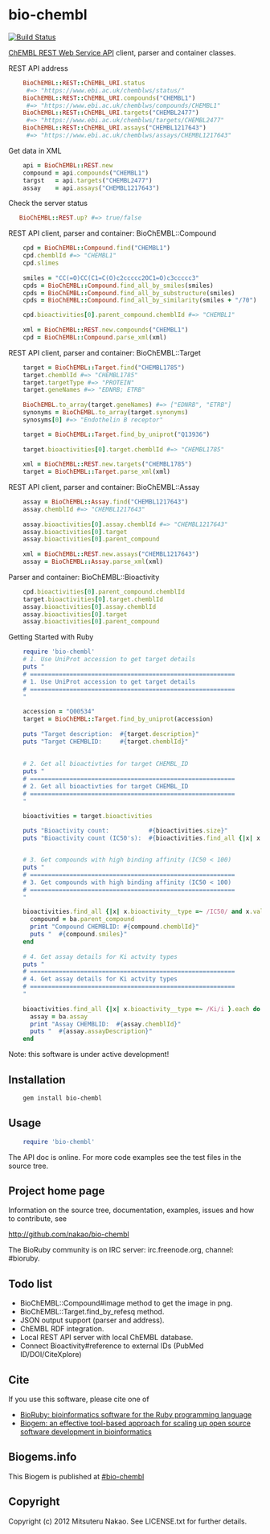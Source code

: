 # bio-chembl

[![Build Status](https://secure.travis-ci.org/nakao/bioruby-chembl.png)](http://travis-ci.org/nakao/bioruby-chembl)

[ChEMBL REST Web Service API](https://www.ebi.ac.uk/chembldb/ws) client, parser and container classes. 

REST API address

```ruby
    BioChEMBL::REST::ChEMBL_URI.status
     #=> "https://www.ebi.ac.uk/chemblws/status/" 
    BioChEMBL::REST::ChEMBL_URI.compounds("CHEMBL1") 
     #=> "https://www.ebi.ac.uk/chemblws/compounds/CHEMBL1"
    BioChEMBL::REST::ChEMBL_URI.targets("CHEMBL2477") 
     #=> "https://www.ebi.ac.uk/chemblws/targets/CHEMBL2477"
    BioChEMBL::REST::ChEMBL_URI.assays("CHEMBL1217643") 
     #=> "https://www.ebi.ac.uk/chemblws/assays/CHEMBL1217643"
```

Get data in XML
```ruby     
    api = BioChEMBL::REST.new
    compound = api.compounds("CHEMBL1")
    targst   = api.targets("CHEMBL2477")
    assay    = api.assays("CHEMBL1217643")
```
Check the server status
```ruby
   BioChEMBL::REST.up? #=> true/false
```   
REST API client, parser and container: BioChEMBL::Compound
```ruby
    cpd = BioChEMBL::Compound.find("CHEMBL1")
    cpd.chemblId #=> "CHEMBL1"
    cpd.slimes
   
    smiles = "CC(=O)CC(C1=C(O)c2ccccc2OC1=O)c3ccccc3"
    cpds = BioChEMBL::Compound.find_all_by_smiles(smiles)
    cpds = BioChEMBL::Compound.find_all_by_substructure(smiles)
    cpds = BioChEMBL::Compound.find_all_by_similarity(smiles + "/70")

    cpd.bioactivities[0].parent_compound.chemblId #=> "CHEMBL1"
    
    xml = BioChEMBL::REST.new.compounds("CHEMBL1") 
    cpd = BioChEMBL::Compound.parse_xml(xml)
```
REST API client, parser and container: BioChEMBL::Target
```ruby       
    target = BioChEMBL::Target.find("CHEMBL1785")
    target.chemblId #=> "CHEMBL1785"
    target.targetType #=> "PROTEIN"
    target.geneNames #=> "EDNRB; ETRB"
    
    BioChEMBL.to_array(target.geneNames) #=> ["EDNRB", "ETRB"]
    synonyms = BioChEMBL.to_array(target.synonyms)
    synosyms[0] #=> "Endothelin B receptor"

    target = BioChEMBL::Target.find_by_uniprot("Q13936")
    
    target.bioactivities[0].target.chemblId #=> "CHEMBL1785"
    
    xml = BioChEMBL::REST.new.targets("CHEMBL1785")     
    target = BioChEMBL::Target.parse_xml(xml)
```
REST API client, parser and container: BioChEMBL::Assay
```ruby   
    assay = BioChEMBL::Assay.find("CHEMBL1217643")
    assay.chemblId #=> "CHEMBL1217643"
    
    assay.bioactivities[0].assay.chemblId #=> "CHEMBL1217643"
    assay.bioactivities[0].target
    assay.bioactivities[0].parent_compound
    
    xml = BioChEMBL::REST.new.assays("CHEMBL1217643") 
    assay = BioChEMBL::Assay.parse_xml(xml)
```

Parser and container: BioChEMBL::Bioactivity
```ruby
    cpd.bioactivities[0].parent_compound.chemblId
    target.bioactivities[0].target.chemblId
    assay.bioactivities[0].assay.chemblId
    assay.bioactivities[0].target
    assay.bioactivities[0].parent_compound
```

Getting Started with Ruby
```ruby
    require 'bio-chembl'
    # 1. Use UniProt accession to get target details
    puts "
    # =========================================================
    # 1. Use UniProt accession to get target details
    # =========================================================
    "
    
  	accession = "Q00534"
  	target = BioChEMBL::Target.find_by_uniprot(accession)
  	
  	puts "Target description:  #{target.description}"
  	puts "Target CHEMBLID:     #{target.chemblId}"
  	
  
    # 2. Get all bioactivties for target CHEMBL_ID
    puts "
	# =========================================================
	# 2. Get all bioactivties for target CHEMBL_ID
	# =========================================================
	"

	bioactivities = target.bioactivities
	
	puts "Bioactivity count:           #{bioactivities.size}"
	puts "Bioactivity count (IC50's):  #{bioactivities.find_all {|x| x.bioactivity__type =~ /IC50/}.size}"


	# 3. Get compounds with high binding affinity (IC50 < 100)
	puts "
	# =========================================================
	# 3. Get compounds with high binding affinity (IC50 < 100)
	# =========================================================
	"

	bioactivities.find_all {|x| x.bioactivity__type =~ /IC50/ and x.value.to_i < 100 }.each do |ba|
	  compound = ba.parent_compound
	  print "Compound CHEMBLID: #{compound.chemblId}"
	  puts "  #{compound.smiles}"
	end
	
	# 4. Get assay details for Ki actvity types
	puts "
	# =========================================================
	# 4. Get assay details for Ki actvity types
	# =========================================================
	"
	
	bioactivities.find_all {|x| x.bioactivity__type =~ /Ki/i }.each do |ba|
	  assay = ba.assay
	  print "Assay CHEMBLID:  #{assay.chemblId}"
	  puts "  #{assay.assayDescription}"
	end
```
Note: this software is under active development!

## Installation

```sh
    gem install bio-chembl
```

## Usage

```ruby
    require 'bio-chembl'
```

The API doc is online. For more code examples see the test files in
the source tree.
        
## Project home page

Information on the source tree, documentation, examples, issues and
how to contribute, see

  http://github.com/nakao/bio-chembl

The BioRuby community is on IRC server: irc.freenode.org, channel: #bioruby.

## Todo list

* BioChEMBL::Compound#image method to get the image in png.
* BioChEMBL::Target.find_by_refesq method.
* JSON output support (parser and address).
* ChEMBL RDF integration.
* Local REST API server with local ChEMBL database.
* Connect Bioactivity#reference to external IDs (PubMed ID/DOI/CiteXplore)

## Cite

If you use this software, please cite one of
  
* [BioRuby: bioinformatics software for the Ruby programming language](http://dx.doi.org/10.1093/bioinformatics/btq475)
* [Biogem: an effective tool-based approach for scaling up open source software development in bioinformatics](http://dx.doi.org/10.1093/bioinformatics/bts080)

## Biogems.info

This Biogem is published at [#bio-chembl](http://biogems.info/index.html)

## Copyright

Copyright (c) 2012 Mitsuteru Nakao. See LICENSE.txt for further details.

